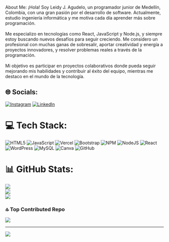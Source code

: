 About Me:
¡Hola! Soy Leidy J. Agudelo, un programador junior de Medellín, Colombia, con una gran pasión por el desarrollo de software. Actualmente, estudio ingeniería informática y me motiva cada día aprender más sobre programación.<br><br>Me especializo en tecnologías como React, JavaScript y Node.js, y siempre estoy buscando nuevos desafíos para seguir creciendo. Me considero un profesional con muchas ganas de sobresalir, aportar creatividad y energía a proyectos innovadores, y resolver problemas reales a través de la programación.<br><br>Mi objetivo es participar en proyectos colaborativos donde pueda seguir mejorando mis habilidades y contribuir al éxito del equipo, mientras me destaco en el mundo de la tecnología.


## 🌐 Socials:
[![Instagram](https://img.shields.io/badge/Instagram-%23E4405F.svg?logo=Instagram&logoColor=white)](https://instagram.com/leidy_johannna186) [![LinkedIn](https://img.shields.io/badge/LinkedIn-%230077B5.svg?logo=linkedin&logoColor=white)](https://linkedin.com/in/leidy-j-agudelo) 

# 💻 Tech Stack:
![HTML5](https://img.shields.io/badge/html5-%23E34F26.svg?style=for-the-badge&logo=html5&logoColor=white) ![JavaScript](https://img.shields.io/badge/javascript-%23323330.svg?style=for-the-badge&logo=javascript&logoColor=%23F7DF1E) ![Vercel](https://img.shields.io/badge/vercel-%23000000.svg?style=for-the-badge&logo=vercel&logoColor=white) ![Bootstrap](https://img.shields.io/badge/bootstrap-%238511FA.svg?style=for-the-badge&logo=bootstrap&logoColor=white) ![NPM](https://img.shields.io/badge/NPM-%23CB3837.svg?style=for-the-badge&logo=npm&logoColor=white) ![NodeJS](https://img.shields.io/badge/node.js-6DA55F?style=for-the-badge&logo=node.js&logoColor=white) ![React](https://img.shields.io/badge/react-%2320232a.svg?style=for-the-badge&logo=react&logoColor=%2361DAFB) ![WordPress](https://img.shields.io/badge/WordPress-%23117AC9.svg?style=for-the-badge&logo=WordPress&logoColor=white) ![MySQL](https://img.shields.io/badge/mysql-4479A1.svg?style=for-the-badge&logo=mysql&logoColor=white) ![Canva](https://img.shields.io/badge/Canva-%2300C4CC.svg?style=for-the-badge&logo=Canva&logoColor=white) ![GitHub](https://img.shields.io/badge/github-%23121011.svg?style=for-the-badge&logo=github&logoColor=white)
# 📊 GitHub Stats:
![](https://github-readme-stats.vercel.app/api?username=LJAgudelo&theme=blue-green&hide_border=true&include_all_commits=false&count_private=false)<br/>
![](https://github-readme-streak-stats.herokuapp.com/?user=LJAgudelo&theme=blue-green&hide_border=true)<br/>
![](https://github-readme-stats.vercel.app/api/top-langs/?username=LJAgudelo&theme=blue-green&hide_border=true&include_all_commits=false&count_private=false&layout=compact)

### 🔝 Top Contributed Repo
![](https://github-contributor-stats.vercel.app/api?username=LJAgudelo&limit=5&theme=dark&combine_all_yearly_contributions=true)

---
[![](https://visitcount.itsvg.in/api?id=LJAgudelo&icon=0&color=0)](https://visitcount.itsvg.in)

<!-- Proudly created with GPRM ( https://gprm.itsvg.in ) -->
